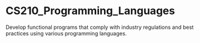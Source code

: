 # CS210_Programming_Languages
Develop functional programs that comply with industry regulations and best practices using various programming languages.
